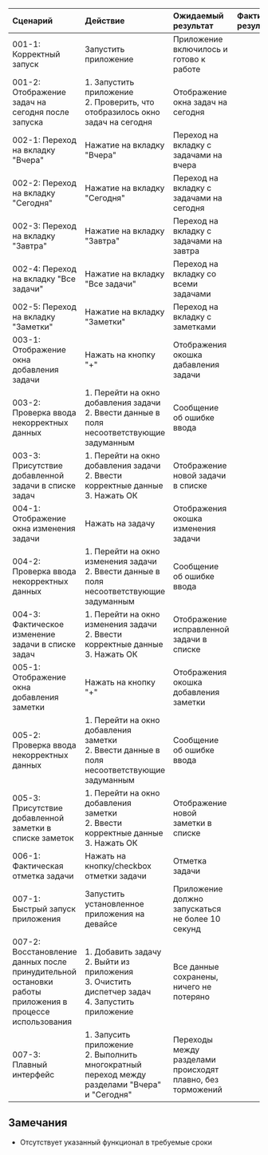 |Cценарий|Действие|Ожидаемый результат|Фактический результат| Оценка|
|:---|:---|:---|:---|:---|
|001-1: Корректный запуск | Запустить приложение | Приложение включилось и готово к работе |  | Тест не пройден |
|001-2: Отображение задач на сегодня после запуска |1. Запустить приложение <br /> 2. Проверить, что отобразилось окно задач на сегодня | Отображение окна задач на сегодня |  | Тест не пройден |
|002-1: Переход на вкладку "Вчера"| Нажатие на вкладку "Вчера"| Переход на вкладку с задачами на вчера |  |Тест не пройден|
|002-2: Переход на вкладку "Сегодня"|Нажатие на вкладку "Сегодня"| Переход на вкладку с задачами на сегодня |  |Тест не пройден|
|002-3: Переход на вкладку "Завтра"|Нажатие на вкладку "Завтра"| Переход на вкладку с задачами на завтра |  |Тест не пройден|
|002-4: Переход на вкладку "Все задачи"|Нажатие на вкладку "Все задачи"| Переход на вкладку со всеми задачами |  |Тест не пройден|
|002-5: Переход на вкладку "Заметки"|Нажатие на вкладку "Заметки"| Переход на вкладку с заметками |  |Тест не пройден|
|003-1: Отображение окна добавления задачи|Нажать на кнопку "+" |Отображения окошка дабавления задачи|  |Тест не пройден|
|003-2: Проверка ввода некорректных данных|1. Перейти на окно добавления задачи <br /> 2. Ввести данные в поля несоответствующие задуманным|Сообщение об ошибке ввода|  |Тест не пройден|
|003-3: Присутствие добавленной задачи в списке задач|1. Перейти на окно добавления задачи <br /> 2. Ввести корректные данные <br /> 3. Нажать ОК | Отображение новой задачи в списке |  |Тест не пройден|
|004-1: Отображение окна изменения задачи|Нажать на задачу |Отображения окошка изменения задачи|  |Тест не пройден|
|004-2: Проверка ввода некорректных данных|1. Перейти на окно изменения задачи <br /> 2. Ввести данные в поля несоответствующие задуманным|Сообщение об ошибке ввода|  |Тест не пройден|
|004-3: Фактическое изменение задачи в списке задач|1. Перейти на окно изменения задачи <br /> 2. Ввести корректные данные <br /> 3. Нажать ОК | Отображение исправленной задачи в списке |  |Тест не пройден|
|005-1: Отображение окна добавления заметки|Нажать на кнопку "+" |Отображения окошка добавления заметки|  |Тест не пройден|
|005-2: Проверка ввода некорректных данных|1. Перейти на окно добавления заметки <br /> 2. Ввести данные в поля несоответствующие задуманным|Сообщение об ошибке ввода|  |Тест не пройден|
|005-3: Присутствие добавленной заметки в списке заметок|1. Перейти на окно добавления заметки <br /> 2. Ввести корректные данные <br /> 3. Нажать ОК | Отображение новой заметки в списке |  |Тест не пройден|
|006-1: Фактическая отметка задачи| Нажать на кнопку/checkbox отметки задачи| Отметка задачи|  |Тест не пройден|
|007-1: Быстрый запуск приложения|Запустить установленное приложения на девайсе|Приложение должно запускаться не более 10 секунд|  |Тест не пройден|
|007-2: Восстановление данных после принудительной остановки работы приложения в процессе использования|1. Добавить задачу <br /> 2. Выйти из приложения <br /> 3. Очистить диспетчер задач <br /> 4. Запустить приложение | Все данные сохранены, ничего не потеряно |  |Тест не пройден|
|007-3: Плавный интерфейс|1. Запусить приложение <br /> 2. Выполнить многократный переход между разделами "Вчера" и "Сегодня"|Переходы между разделами происходят плавно, без торможений|  |Тест не пройден|

## Замечания
* Отсутствует указанный функционал в требуемые сроки
